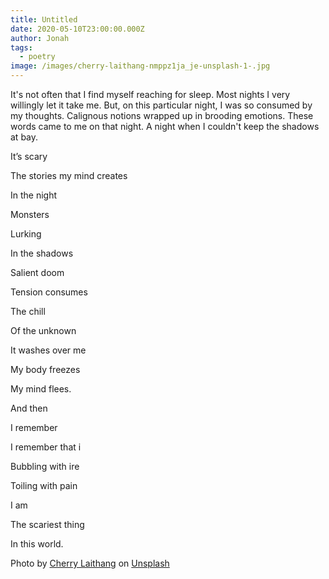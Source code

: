 ```yaml
---
title: Untitled
date: 2020-05-10T23:00:00.000Z
author: Jonah
tags:
  - poetry
image: /images/cherry-laithang-nmppz1ja_je-unsplash-1-.jpg
---
```

<!--StartFragment--> 

It's not often that I find myself reaching for sleep. Most nights I very willingly let it take me. But, on this particular night, I was so consumed by my thoughts. Calignous notions wrapped up in brooding emotions. These words came to me on that night. A night when I couldn't keep the shadows at bay. 

<!--EndFragment-->

<!--StartFragment-->

It’s scary

The stories my mind creates

In the night

Monsters

Lurking

In the shadows

Salient doom

Tension consumes

The chill

Of the unknown

It washes over me

My body freezes

My mind flees.

And then

I remember

I remember that i

Bubbling with ire

Toiling with pain

I am

The scariest thing

In this world.

<!--EndFragment-->





<!--StartFragment-->

Photo by [Cherry Laithang](https://unsplash.com/@laicho?utm_source=unsplash&utm_medium=referral&utm_content=creditCopyText) on [Unsplash](https://unsplash.com/s/photos/dark?utm_source=unsplash&utm_medium=referral&utm_content=creditCopyText)

<!--EndFragment-->